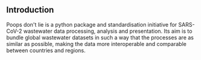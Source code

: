 ## Introduction
Poops don't lie is a python package and standardisation initiative for SARS-CoV-2 wastewater data processing, analysis and presentation. Its aim is to bundle global wastewater datasets in such a way that the processes are as similar as possible, making the data more interoperable and comparable between countries and regions.

